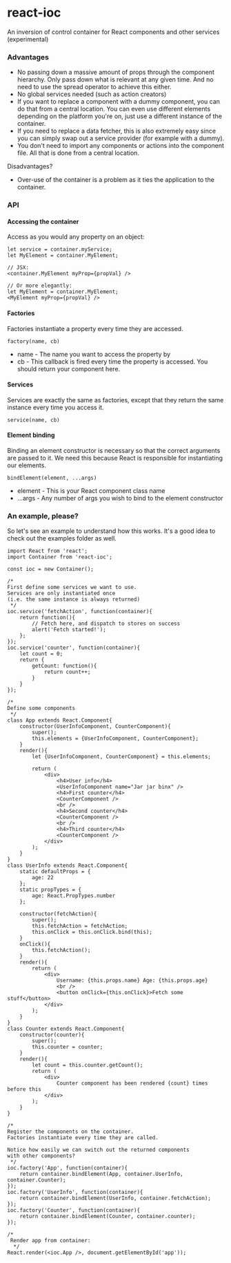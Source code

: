 # react-ioc

An inversion of control container for React components and other services (experimental)

### Advantages

* No passing down a massive amount of props through the component hierarchy.
  Only pass down what is relevant at any given time. And no need to use the spread operator to achieve this either.
* No global services needed (such as action creators)
* If you want to replace a component with a dummy component, you can do that from a central location.
  You can even use different elements depending on the platform you're on, just use a different instance
  of the container.
* If you need to replace a data fetcher, this is also extremely easy since you can simply swap
  out a service provider (for example with a dummy).
* You don't need to import any components or actions into the component file. All that is done from a central location.

Disadvantages?

* Over-use of the container is a problem as it ties the application to the container.

### API

#### Accessing the container
Access as you would any property on an object:

````
let service = container.myService;
let MyElement = container.MyElement;

// JSX:
<container.MyElement myProp={propVal} />

// Or more elegantly:
let MyElement = container.MyElement;
<MyElement myProp={propVal} />
````

#### Factories
Factories instantiate a property every time they are accessed.

`factory(name, cb)`
* name - The name you want to access the property by
* cb - This callback is fired every time the property is accessed. You should return your component here.

#### Services
Services are exactly the same as factories, except that they return the same instance every time you access it.

`service(name, cb)`

#### Element binding
Binding an element constructor is necessary so that the correct arguments are passed to it.
We need this because React is responsible for instantiating our elements.

`bindElement(element, ...args)`
* element - This is your React component class name
* ...args - Any number of args you wish to bind to the element constructor

### An example, please?
So let's see an example to understand how this works. It's a good idea to check out the examples folder as well.

````
import React from 'react';
import Container from 'react-ioc';

const ioc = new Container();

/*
First define some services we want to use.
Services are only instantiated once
(i.e. the same instance is always returned)
 */
ioc.service('fetchAction', function(container){
	return function(){
		// Fetch here, and dispatch to stores on success
        alert('Fetch started!');
	};
});
ioc.service('counter', function(container){
    let count = 0;
    return {
        getCount: function(){
            return count++;
        }
    }
});

/*
Define some components
 */
class App extends React.Component{
    constructor(UserInfoComponent, CounterComponent){
        super();
        this.elements = {UserInfoComponent, CounterComponent};
    }
    render(){
        let {UserInfoComponent, CounterComponent} = this.elements;

        return (
            <div>
                <h4>User info</h4>
                <UserInfoComponent name="Jar jar binx" />
                <h4>First counter</h4>
                <CounterComponent />
                <br />
                <h4>Second counter</h4>
                <CounterComponent />
                <br />
                <h4>Third counter</h4>
                <CounterComponent />
            </div>
        );
    }
}
class UserInfo extends React.Component{
    static defaultProps = {
        age: 22
    };
    static propTypes = {
        age: React.PropTypes.number
    };

    constructor(fetchAction){
        super();
        this.fetchAction = fetchAction;
        this.onClick = this.onClick.bind(this);
    }
    onClick(){
        this.fetchAction();
    }
    render(){
        return (
            <div>
                Username: {this.props.name} Age: {this.props.age}
                <br />
                <button onClick={this.onClick}>Fetch some stuff</button>
            </div>
        );
    }
}
class Counter extends React.Component{
    constructor(counter){
        super();
        this.counter = counter;
    }
    render(){
        let count = this.counter.getCount();
        return (
            <div>
                Counter component has been rendered {count} times before this
            </div>
        );
    }
}

/*
Register the components on the container.
Factories instantiate every time they are called.

Notice how easily we can switch out the returned components
with other components?
 */
ioc.factory('App', function(container){
    return container.bindElement(App, container.UserInfo, container.Counter);
});
ioc.factory('UserInfo', function(container){
    return container.bindElement(UserInfo, container.fetchAction);
});
ioc.factory('Counter', function(container){
    return container.bindElement(Counter, container.counter);
});

/*
 Render app from container:
  */
React.render(<ioc.App />, document.getElementById('app'));
````